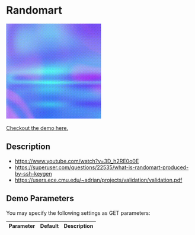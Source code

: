 # Randomart

[![](randomart.gif)](https://chalier.fr/generative-art/randomart/index.html)

[Checkout the demo here.](https://chalier.fr/generative-art/randomart/index.html)

## Description

- https://www.youtube.com/watch?v=3D_h2RE0o0E
- https://superuser.com/questions/22535/what-is-randomart-produced-by-ssh-keygen
- https://users.ece.cmu.edu/~adrian/projects/validation/validation.pdf

## Demo Parameters

You may specify the following settings as GET parameters:

Parameter | Default | Description
--------- | ------- | -----------
